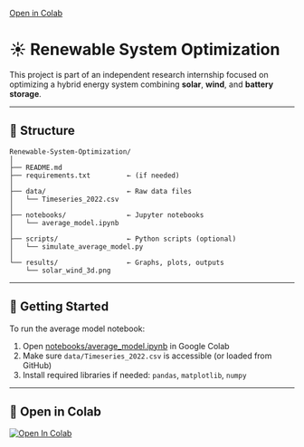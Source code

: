 [Open in Colab](https://colab.research.google.com/github/majeed76/Renewable-System-Optimization/blob/main/Average_Model/notebooks/Average_Model.ipynb)

# ☀️ Renewable System Optimization

This project is part of an independent research internship focused on optimizing a hybrid energy system combining **solar**, **wind**, and **battery storage**.

---

## 📁 Structure

```
Renewable-System-Optimization/
│
├── README.md
├── requirements.txt         ← (if needed)
│
├── data/                    ← Raw data files
│   └── Timeseries_2022.csv
│
├── notebooks/               ← Jupyter notebooks
│   └── average_model.ipynb
│
├── scripts/                 ← Python scripts (optional)
│   └── simulate_average_model.py
│
└── results/                 ← Graphs, plots, outputs
    └── solar_wind_3d.png
```

---

## 🚀 Getting Started

To run the average model notebook:

1. Open [notebooks/average_model.ipynb](notebooks/average_model.ipynb) in Google Colab  
2. Make sure `data/Timeseries_2022.csv` is accessible (or loaded from GitHub)
3. Install required libraries if needed: `pandas`, `matplotlib`, `numpy`

---

## 🔗 Open in Colab

[![Open In Colab](https://colab.research.google.com/assets/colab-badge.svg)](https://colab.research.google.com/github/majeed76/Renewable-System-Optimization/blob/Average_Model/notebooks/average_model.ipynb)
